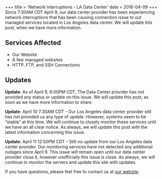 +++
title = 'Network Interruptions - LA Data Center'
date = 2016-04-09
+++
Since 7:30AM CDT April 9, our data center provider has been experiencing network interruptions that has been causing connection issue to out managed services located in Los Angeles data center. We will update this post, when we have more information.

## Services Affected

 * Our Website
 * A few managed websites
 * HTTP, FTP, and SSH Connections

## Updates

**Update**: As of April 9, 6:00PM CDT, The Data Center provider has not provided any status or update on this issue. We will update this post, as soon as we have more information to share.

**Update**: April 10 7:30AM CDT - Our Los Angeles data center provider still has not provided us any type of update. However, systems seem to be “stable” at this time. We will continue to closely monitor these services until we have an all clear notice. As always, we will update this post with the latest information concerning this issue.

**Update**: April 11 12:50PM CDT - Still no update from our Los Angeles data center provider. Our monitoring services have not detected any additional outages since April 9. This issue will remain open until our data center provider close it, however unofficially this issue is close. As always, we will continue to monitor the servers and update this site with updates.

If you have questions, please feel free to contact us at [our website](https://madscitech.com/about/contact/).